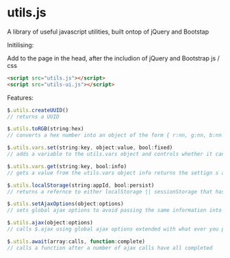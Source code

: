 # utils.js
A library of useful javascript utilities, built ontop of jQuery and Bootstap

Initilising:

Add to the page in the head, after the includion of jQuery and Bootstrap js / css
```html
<script src="utils.js"></script>
<script src="utils-ui.js"></script>
```

Features:
```javascript
$.utils.createUUID() 
// returns a UUID

$.utils.toRGB(string:hex)
// converts a hex number into an object of the form { r:nn, g:nn, b:nn }

$.utils.vars.set(string:key, object:value, bool:fixed) 
// adds a variable to the utils.vars object and controls whether it can be changed

$.utils.vars.get(string:key, bool:info) 
// gets a value from the utils.vars object info returns the settign s as well as the value

$.utils.localStorage(string:appId, bool:persist) 
// returns a refernce to either localStorage || sessionStorage that has associated functions for managing data

$.utils.setAjaxOptions(object:options) 
// sets global ajax options to avoid passing the same information into each calling

$.utils.ajax(object:options) 
// calls $.ajax using global ajax options extended with what ever you pass in

$.utils.await(array:calls, function:complete)
// calls a function after a number of ajax calls have all completed
```

